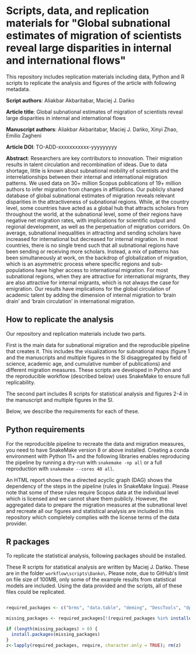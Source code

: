 # Scripts, data, and replication materials for "Global subnational estimates of migration of scientists reveal large disparities in internal and international flows"

This repository includes replication materials including data, Python and R scripts to replicate the analysis and figures of the article with following metadata.

**Script authors**: Aliakbar Akbaritabar, Maciej J. Dańko

**Article title**: Global subnational estimates of migration of scientists reveal large disparities in internal and international flows

**Manuscript authors**: Aliakbar Akbaritabar, Maciej J. Dańko, Xinyi Zhao, Emilio Zagheni

**Article DOI**: TO-ADD-xxxxxxxxxxx-yyyyyyyyy

**Abstract**:
Researchers are key contributors to innovation. Their migration results in talent circulation and recombination of ideas. Due to data shortage, little is known about subnational mobility of scientists and the interrelationships between their internal and international migration patterns. We used data on 30+ million Scopus publications of 19+ million authors to infer migration from changes in affiliations. Our publicly shared database of global subnational estimates of migration reveals relevant disparities in the attractiveness of subnational regions. While, at the country level, some countries have acted as a global hub that attracts scholars from throughout the world, at the subnational level, some of their regions have negative net migration rates, with implications for scientific output and regional development, as well as the perpetuation of migration corridors. On average, subnational inequalities in attracting and sending scholars have increased for international but decreased for internal migration. In most countries, there is no single trend such that all subnational regions have been sending or receiving more scholars. Instead, a mix of patterns has been simultaneously at work, on the backdrop of globalization of migration, which is an asymmetric process where specific regions and sub-populations have higher access to international migration. For most subnational regions, when they are attractive for international migrants, they are also attractive for internal migrants, which is not always the case for emigration. Our results have implications for the global circulation of academic talent by adding the dimension of internal migration to ‘brain drain’ and ‘brain circulation’ in international migration.


## How to replicate the analysis

Our repository and replication materials include two parts. 

First is the main data for subnational migration and the reproducible pipeline that creates it. This includes the visualizations for subnational maps (figure 1 and the manuscripts and multiple figures in the SI disaggregated by field of science, academic age, and cumulative number of publications) and different migration measures. These scripts are developed in Python and the reproducible workflow (described below) uses SnakeMake to ensure full replicability. 

The second part includes R scripts for statistical analysis and figures 2-4 in the manuscript and multiple figures in the SI.

Below, we describe the requirements for each of these.

## Python requirements

For the reproducible pipeline to recreate the data and migration measures, you need to have SnakeMake version 8 or above installed. Creating a conda environment with Python 11+ and the following libraries enables reproducing the pipeline by running a dry-run with `snakemake -np all` or a full reproduction with `snakemake --cores 40 all`.

An HTML report shows the a directed acyclic graph (DAG) shows the dependency of the steps in the pipeline (rules in SnakeMake lingua). Please note that some of these rules require Scopus data at the individual level which is licensed and we cannot share them publicly. However, the aggregated data to prepare the migration measures at the subnational level and recreate all our figures and statistical analysis are included in this repository which completely complies with the license terms of the data provider. 


## R packages

To replicate the statistical analysis, following packages should be installed.

These R scripts for statistical analysis are written by Maciej J. Dańko. These are in the folder `workflow\scripts\Danko\`. Please note, due to GitHub's limit on file size of 100MB, only some of the example results from statistical models are included. Using the data provided and the scripts, all of these files could be replicated.

```R

required_packages <- c("brms", "data.table", "deming", "DescTools", "dplyr", "Kendall", "lava", "magicaxis", "mgcv", "openxlsx", "parallel", "purrr", "splines", "stats")

missing_packages <- required_packages[!(required_packages %in% installed.packages()[, "Package"])]

if (length(missing_packages) > 0) {
  install.packages(missing_packages)
}
z<-lapply(required_packages, require, character.only = TRUE); rm(z)


```